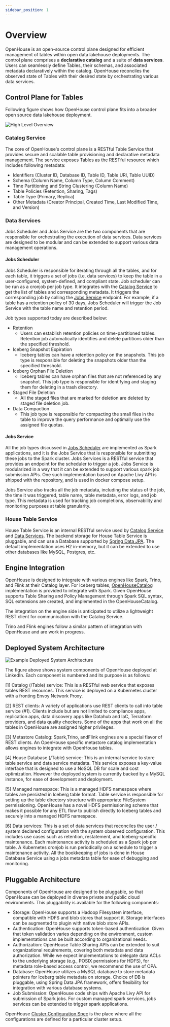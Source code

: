 ```yaml
---
sidebar_position: 1
---
```


# Overview

OpenHouse is an open-source control plane designed for efficient management of tables within open data lakehouse
deployments. The control plane comprises a **declarative catalog** and a suite of **data services**. Users can
seamlessly define Tables, their schemas, and associated metadata declaratively within the catalog.
OpenHouse reconciles the observed state of Tables with their desired state by orchestrating various
data services.

## Control Plane for Tables

Following figure shows how OpenHouse control plane fits into a broader open source data lakehouse deployment.

![High Level Overview](/images/openhouse-controlplane.jpeg)

### Catalog Service

The core of OpenHouse's control plane is a RESTful Table Service that provides secure and scalable table provisioning 
and declarative metadata management. The service exposes Tables as the RESTful resource which includes following metadata:
- Identifiers (Cluster ID, Database ID, Table ID, Table URI, Table UUID)
- Schema (Column Name, Column Type, Column Comment)
- Time Partitioning and String Clustering (Column Name)
- Table Policies (Retention, Sharing, Tags)
- Table Type (Primary, Replica)
- Other Metadata (Creator Principal, Created Time, Last Modified Time, and Version)

### Data Services

Jobs Scheduler and Jobs Service are the two components that are responsible for orchestrating the execution of data
services. Data services are designed to be modular and can be extended to support various data management operations.

#### Jobs Scheduler

Jobs Scheduler is responsible for iterating through all the tables, and for each table, it triggers a set of jobs
(i.e. data services) to keep the table in a user-configured, system-defined, and compliant state. Job scheduler can be
run as a cronjob per job type. It integrates with the [Catalog Service](#catalog-service) to get the list of tables and
corresponding metadata. It triggers the corresponding job by calling the [Jobs Service](#jobs-service) endpoint. For
example, if a table has a retention policy of 30 days, Jobs Scheduler will trigger the Job Service with the table name
and retention period.

Job types supported today are described below:
- Retention
  - Users can establish retention policies on time-partitioned tables. Retention job automatically identifies and delete
    partitions older than the specified threshold.
- Iceberg Snapshot Expiration
  - Iceberg tables can have a retention policy on the snapshots. This job type is responsible for deleting the snapshots
    older than the specified threshold.
- Iceberg Orphan File Deletion
  - Iceberg tables can have orphan files that are not referenced by any snapshot. This job type is responsible for
    identifying and staging them for deleting in a trash directory.
- Staged File Deletion
  - All the staged files that are marked for deletion are deleted by staged file deletion job.
- Data Compaction
  - This job type is responsible for compacting the small files in the table to improve the query performance and 
    optimally use the assigned file quotas.

#### Jobs Service

All the job types discussed in [Jobs Scheduler](#jobs-scheduler) are implemented as Spark applications, and it is the
Jobs Service that is responsible for submitting these jobs to the Spark cluster. Jobs Services is a
RESTful service that provides an endpoint for the scheduler to trigger a job. Jobs Service is modularized in a way that
it can be extended to support various spark job submission APIs. One such implementation based on Apache Livy API is
shipped with the repository, and is used in docker compose setup.

Jobs Service also tracks all the job metadata, including the status of the job, the time it was triggered, table name, 
table metadata, error logs, and job type. This metadata is used for tracking job completions, observability and
monitoring purposes at table granularity.

### House Table Service

House Table Service is an internal RESTful service used by [Catalog Service](#catalog-service) and [Data Services](#data-services).
The backend storage for House Table Service is pluggable, and can use a Database supported by [Spring Data JPA](https://spring.io/projects/spring-data).
The default implementation uses H2 in-memory, but it can be extended to use other databases like MySQL, Postgres, etc.

## Engine Integration

OpenHouse is designed to integrate with various engines like Spark, Trino, and Flink at their Catalog layer. For Iceberg
tables, [OpenHouseCatalog](https://github.com/linkedin/openhouse/blob/main/integrations/java/openhouse-java-runtime/src/main/java/com/linkedin/openhouse/javaclient/OpenHouseCatalog.java)
implementation is provided to integrate with Spark. Given OpenHouse supports Table Sharing and Policy Management through
Spark SQL syntax, SQL extensions are created, and implemented in the OpenHouseCatalog.

The integration on the engine side is anticipated to utilize a lightweight REST client for communication with the
Catalog Service.

Trino and Flink engines follow a similar pattern of integration with OpenHouse and are work in progress.

## Deployed System Architecture

![Example Deployed System Architecture](/images/openhouse-deployed-architecture.jpeg)

The figure above shows system components of OpenHouse deployed at LinkedIn. Each component is numbered and its purpose
is as follows:

[1] Catalog (/Table) service: This is a RESTful web service that exposes tables REST resources. This service is deployed
on a Kubernetes cluster with a fronting Envoy Network Proxy.

[2] REST clients: A variety of applications use REST clients to call into table service (#1). Clients include but are
not limited to compliance apps, replication apps, data discovery apps like Datahub and IaC, Terraform providers, and
data quality checkers. Some of the apps that work on all the tables in OpenHouse are assigned higher privileges.

[3] Metastore Catalog: Spark,Trino, andFlink engines are a special flavor of REST clients. An OpenHouse specific
metastore catalog implementation allows engines to integrate with OpenHouse tables.

[4] House Database (/Table) service: This is an internal service to store table service and data service metadata. This
service exposes a key-value interface that is designed to use a NoSQL DB for scale and cost optimization. However the
deployed system is currently backed by a MySQL instance, for ease of development and deployment.

[5] Managed namespace: This is a managed HDFS namespace where tables are persisted in Iceberg table format. Table
service is responsible for setting up the table directory structure with appropriate FileSystem permissioning.
OpenHouse has a novel HDFS permissioning scheme that makes it possible for any ETL flow to publish directly to Iceberg tables and securely into a managed HDFS namespace.

[6] Data services: This is a set of data services that reconciles the user / system declared configuration with the
system observed configuration. This includes use cases such as retention, restatement, and Iceberg-specific maintenance.
Each maintenance activity is scheduled as a Spark job per table. A Kubernetes cronjob is run periodically on a schedule to trigger a maintenance activity. All the bookkeeping of jobs is done in House Database Service using a jobs metadata table for ease of debugging and monitoring.

## Pluggable Architecture

Components of OpenHouse are designed to be pluggable, so that OpenHouse can be deployed in diverse private and public
cloud environments. This pluggability is available for the following components:

- Storage: OpenHouse supports a Hadoop Filesystem interface, compatible with HDFS and blob stores that support it. Storage
  interfaces can be augmented to plugin with native blob store APIs.
- Authentication: OpenHouse supports token-based authentication. Given that token validation varies depending on the
  environment, custom implementations can be built according to organizational needs.
- Authorization: OpenHouse Table Sharing APIs can be extended to suit organizational requirements, covering both metadata
  and data authorization. While we expect implementations to delegate data ACLs to the underlying storage (e.g., POSIX
  permissions for HDFS), for metadata role-based access control, we recommend the use of OPA.
- Database: OpenHouse utilizes a MySQL database to store metadata pointers for Iceberg table metadata on storage. Choice
  of DB is pluggable, using Spring Data JPA framework, offers flexibility for integration with various database systems.
- Job Submission: OpenHouse code ships with Apache Livy API for submission of Spark jobs. For custom managed spark services,
  jobs services can be extended to trigger spark applications.

OpenHouse [Cluster Configuration Spec](https://github.com/linkedin/openhouse/tree/main/cluster/configs/src/main/java/com/linkedin/openhouse/cluster/configs)
is the place where all the configurations are defined for a particular cluster setup.